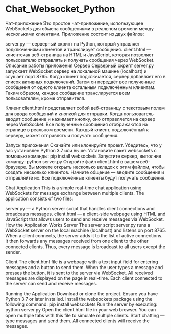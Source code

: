 # Chat_Websocket_Python

Чат-приложение
Это простое чат-приложение, использующее WebSockets для обмена сообщениями в реальном времени между несколькими клиентами. Приложение состоит из двух файлов:

server.py — серверный скрипт на Python, который управляет подключениями клиентов и транслирует сообщения.
client.html — клиентская веб-страница на HTML и JavaScript, которая позволяет пользователю отправлять и получать сообщения через WebSocket.
Описание работы приложения
Сервер
Серверный скрипт server.py запускает WebSocket сервер на локальной машине (localhost) и слушает порт 8765. Когда клиент подключается, сервер добавляет его в список активных подключений. Затем он передаёт все полученные сообщения от одного клиента остальным подключённым клиентам. Таким образом, каждое сообщение транслируется всем пользователям, кроме отправителя.

Клиент
client.html представляет собой веб-страницу с текстовым полем для ввода сообщений и кнопкой для отправки. Когда пользователь вводит сообщение и нажимает кнопку, оно отправляется на сервер через WebSocket. Все полученные сообщения отображаются на странице в реальном времени. Каждый клиент, подключённый к серверу, может отправлять и получать сообщения.

Запуск приложения
Скачайте или клонируйте проект.
Убедитесь, что у вас установлен Python 3.7 или выше.
Установите пакет websockets с помощью команды:
pip install websockets
Запустите сервер, выполнив команду:
python server.py
Откройте файл client.html в вашем веб-браузере. Вы можете открыть несколько вкладок с этим файлом, чтобы создать несколько клиентов.
Начните общение — вводите сообщения и отправляйте их. Все подключённые клиенты будут получать сообщения.





Chat Application
This is a simple real-time chat application using WebSockets for message exchange between multiple clients. The application consists of two files:

server.py — a Python server script that handles client connections and broadcasts messages.
client.html — a client-side webpage using HTML and JavaScript that allows users to send and receive messages via WebSocket.
How the Application Works
Server
The server script server.py runs a WebSocket server on the local machine (localhost) and listens on port 8765. When a client connects, the server adds it to the list of active connections. It then forwards any messages received from one client to the other connected clients. Thus, every message is broadcast to all users except the sender.

Client
The client.html file is a webpage with a text input field for entering messages and a button to send them. When the user types a message and presses the button, it is sent to the server via WebSocket. All received messages are displayed on the page in real-time. Each client connected to the server can send and receive messages.

Running the Application
Download or clone the project.
Ensure you have Python 3.7 or later installed.
Install the websockets package using the following command:
pip install websockets
Run the server by executing:
python server.py
Open the client.html file in your web browser. You can open multiple tabs with this file to simulate multiple clients.
Start chatting — type messages and send them. All connected clients will receive the messages.

